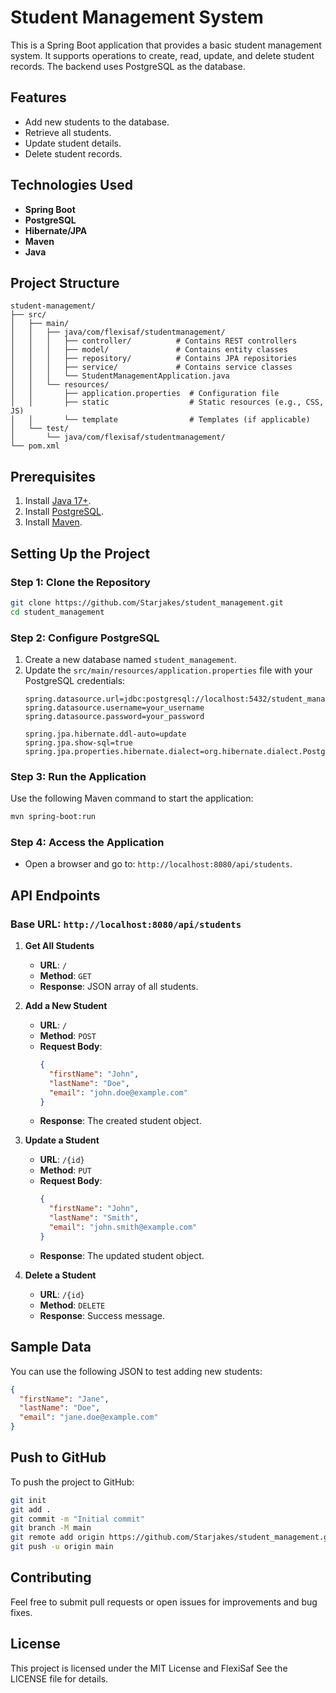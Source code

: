 # Student Management System

This is a Spring Boot application that provides a basic student management system. It supports operations to create, read, update, and delete student records. The backend uses PostgreSQL as the database. 

## Features
- Add new students to the database.
- Retrieve all students.
- Update student details.
- Delete student records.

## Technologies Used
- **Spring Boot**
- **PostgreSQL**
- **Hibernate/JPA**
- **Maven**
- **Java**

## Project Structure
```
student-management/
├── src/
│   ├── main/
│   │   ├── java/com/flexisaf/studentmanagement/
│   │   │   ├── controller/          # Contains REST controllers
│   │   │   ├── model/               # Contains entity classes
│   │   │   ├── repository/          # Contains JPA repositories
│   │   │   ├── service/             # Contains service classes
│   │   │   └── StudentManagementApplication.java
│   │   └── resources/
│   │       ├── application.properties  # Configuration file
│   │       ├── static                  # Static resources (e.g., CSS, JS)
│   │       └── template                # Templates (if applicable)
│   └── test/
│       └── java/com/flexisaf/studentmanagement/
└── pom.xml
```

## Prerequisites
1. Install [Java 17+](https://adoptopenjdk.net/).
2. Install [PostgreSQL](https://www.postgresql.org/).
3. Install [Maven](https://maven.apache.org/download.cgi).

## Setting Up the Project

### Step 1: Clone the Repository
```bash
git clone https://github.com/Starjakes/student_management.git
cd student_management
```

### Step 2: Configure PostgreSQL
1. Create a new database named `student_management`.
2. Update the `src/main/resources/application.properties` file with your PostgreSQL credentials:
   ```properties
   spring.datasource.url=jdbc:postgresql://localhost:5432/student_management
   spring.datasource.username=your_username
   spring.datasource.password=your_password

   spring.jpa.hibernate.ddl-auto=update
   spring.jpa.show-sql=true
   spring.jpa.properties.hibernate.dialect=org.hibernate.dialect.PostgreSQLDialect
   ```

### Step 3: Run the Application
Use the following Maven command to start the application:
```bash
mvn spring-boot:run
```

### Step 4: Access the Application
- Open a browser and go to: `http://localhost:8080/api/students`.

## API Endpoints
### Base URL: `http://localhost:8080/api/students`

1. **Get All Students**
   - **URL**: `/`
   - **Method**: `GET`
   - **Response**: JSON array of all students.

2. **Add a New Student**
   - **URL**: `/`
   - **Method**: `POST`
   - **Request Body**:
     ```json
     {
       "firstName": "John",
       "lastName": "Doe",
       "email": "john.doe@example.com"
     }
     ```
   - **Response**: The created student object.

3. **Update a Student**
   - **URL**: `/{id}`
   - **Method**: `PUT`
   - **Request Body**:
     ```json
     {
       "firstName": "John",
       "lastName": "Smith",
       "email": "john.smith@example.com"
     }
     ```
   - **Response**: The updated student object.

4. **Delete a Student**
   - **URL**: `/{id}`
   - **Method**: `DELETE`
   - **Response**: Success message.

## Sample Data
You can use the following JSON to test adding new students:
```json
{
  "firstName": "Jane",
  "lastName": "Doe",
  "email": "jane.doe@example.com"
}
```

## Push to GitHub
To push the project to GitHub:
```bash
git init
git add .
git commit -m "Initial commit"
git branch -M main
git remote add origin https://github.com/Starjakes/student_management.git
git push -u origin main
```

## Contributing
Feel free to submit pull requests or open issues for improvements and bug fixes.

## License
This project is licensed under the MIT License and FlexiSaf See the LICENSE file for details.
